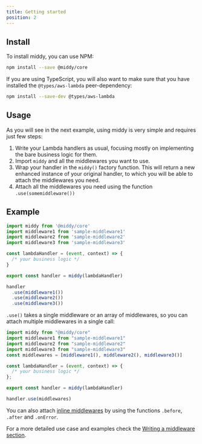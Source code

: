```yaml
---
title: Getting started
position: 2
---
```


## Install

To install middy, you can use NPM:

```bash npm2yarn
npm install --save @middy/core
```

If you are using TypeScript, you will also want to make sure that you have installed the `@types/aws-lambda` peer-dependency:

```bash npm2yarn
npm install --save-dev @types/aws-lambda
```

## Usage

As you will see in the next example, using middy is very
simple and requires just few steps:

1.  Write your Lambda handlers as usual, focusing mostly on implementing the bare
    business logic for them.
2.  Import `middy` and all the middlewares you want to use.
3.  Wrap your handler in the `middy()` factory function. This will return a new
    enhanced instance of your original handler, to which you will be able to attach
    the middlewares you need.
4.  Attach all the middlewares you need using the function `.use(somemiddleware())`


## Example

```javascript
import middy from '@middy/core'
import middleware1 from 'sample-middleware1'
import middleware2 from 'sample-middleware2'
import middleware3 from 'sample-middleware3'

const lambdaHandler = (event, context) => {
  /* your business logic */
}

export const handler = middy(lambdaHandler)

handler
  .use(middleware1())
  .use(middleware2())
  .use(middleware3())

```

`.use()` takes a single middleware or an array of middlewares, so you can attach multiple middlewares in a single call:

```javascript
import middy from "@middy/core"
import middleware1 from "sample-middleware1"
import middleware2 from "sample-middleware2"
import middleware3 from "sample-middleware3"
const middlewares = [middleware1(), middleware2(), middleware3()]

const lambdaHandler = (event, context) => {
  /* your business logic */
};

export const handler = middy(lambdaHandler)

handler.use(middlewares)

```

You can also attach [inline middlewares](#inline-middlewares) by using the functions `.before`, `.after` and `.onError`.

For a more detailed use case and examples check the [Writing a middleware section](#writing-a-middleware).
